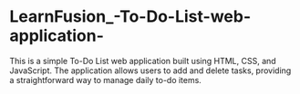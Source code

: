 # LearnFusion_-To-Do-List-web-application-
This is a simple To-Do List web application built using HTML, CSS, and JavaScript. The application allows users to add and delete tasks, providing a straightforward way to manage daily to-do items.
